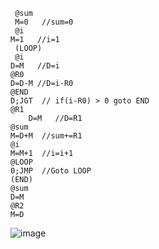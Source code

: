 	 @sum
	 M=0   //sum=0
	 @i
	M=1   //i=1
	 (LOOP)
	 @i    
	D=M   //D=i
	@R0
	D=D-M //D=i-R0
	@END
	D;JGT  // if(i-R0) > 0 goto END
	@R1
		D=M   //D=R1
	@sum
	M=D+M  //sum+=R1
	@i
	M=M+1  //i=i+1
	@LOOP
	0;JMP  //Goto LOOP
	(END)
	@sum
	D=M
	@R2
	M=D 

![image](https://github.com/user-attachments/assets/f6363002-6060-42c7-be3b-837107148163)


